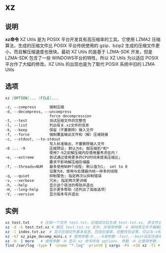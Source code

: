 # **xz**

## 说明

**xz命令** XZ Utils 是为 POSIX 平台开发具有高压缩率的工具。它使用 LZMA2 压缩算法，生成的压缩文件比 POSIX 平台传统使用的
gzip、bzip2 生成的压缩文件更小，而且解压缩速度也很快。最初 XZ Utils 的是基于 LZMA-SDK 开发，但是 LZMA-SDK 包含了一些
WINDOWS平台的特性，所以 XZ Utils 为以适应 POSIX 平台作了大幅的修改。XZ Utils 的出现也是为了取代 POSIX 系统中旧的 LZMA Utils

## 选项

```markdown
xz [OPTION]... [FILE]...

-z, --compress      强制压缩
-d, --decompress, --uncompress
                    force decompression
-t, --test          测试压缩文件的完整性
-l, --list          列出有关.xz文件的信息
-k, --keep          保留（不要删除）输入文件
-f, --force         强制覆盖输出文件和（解）压缩链接
-c, --stdout, --to-stdout
                    写入标准输出，不要删除输入文件
-0 ... -9           压缩预设; 默认为6; 取压缩机*和*
                    使用7-9之前解压缩内存使用量考虑在内！
-e, --extreme       尝试通过使用更多的CPU时间来提高压缩比;
                    要求不影响解压缩存储器
-T, --threads=NUM   最多使用NUM个线程; 默认值为1;  set to 0
                    设置为0，使用与处理器内核一样多的线程
-q, --quiet         抑制警告; 指定两次以抑制错误
-v, --verbose       冗长; 指定两次更详细
-h, --help          显示这个简洁的帮助并退出
-H, --long-help     显示更多帮助（还列出了高级选项）
-V, --version       显示版本号并退出
```

## 实例

```bash
xz test.txt     # 压缩一个文件 test.txt，压缩成功后生成 test.txt.xz, 原文件会被删除
xz -d -k test.txt.xz # 解压 test.txt.xz 文件，并使用参数 -k 保持原文件不被删除
xz -l index.txt.xz  # 显示压缩文件基本信息，包括压缩率、完整性验证等，可以与-v和-vv一起使用显示更详细信息
xz -k7 xz_pipe_decomp_mini.c # 使用参数-0...-9或参数--fast,--best设定压缩率。默认为-6
xz -H  | more   # 使用参数 -H 显示 xz 命令所有 options. 参数 -H 比使用参数 --help 显示的内容更详细
find /var/log -type f -iname "*.log" -print0 | xargs -P4 -n16 xz -T1 # 借助 xargs 命令并行压缩多文件,运行此命令须有 root 权限
```

